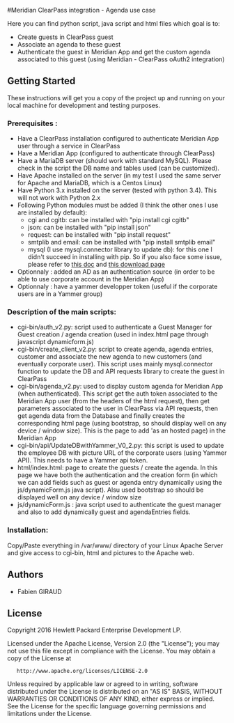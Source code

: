 #Meridian ClearPass integration - Agenda use case

Here you can find python script, java script and html files which goal is to:
* Create guests in ClearPass guest
* Associate an agenda to these guest
* Authenticate the guest in Meridian App and get the custom agenda associated to this guest (using Meridian - ClearPass oAuth2 integration)

## Getting Started

These instructions will get you a copy of the project up and running on your local machine for development and testing purposes.


### Prerequisites : 

* Have a ClearPass installation configured to authenticate Meridian App user through a service in ClearPass
* Have a Meridian App (configured to authenticate through ClearPass)
* Have a MariaDB server (should work with standard MySQL). Please check in the script the DB name and tables used (can be customized).
* Have Apache installed on the server (in my test I used the same server for Apache and MariaDB, which is a Centos Linux)
* Have Python 3.x installed on the server (tested with python 3.4). This will not work with Python 2.x
* Following Python modules must be added (I think the other ones I use are installed by default):
  * cgi and cgitb: can be installed with "pip install cgi cgitb"
  * json: can be installed with "pip install json"
  * request: can be installed with "pip install request"
  * smtplib and email: can be installed with "pip install smtplib email"
  * mysql (I use mysql.connector library to update db): for this one I didn't succeed in installing with pip. So if you also face some issue, please refer to [this doc](http://dev.mysql.com/doc/connector-python/en/) and [this download page](https://dev.mysql.com/downloads/connector/python/)
* Optionnaly : added an AD as an authentication source (in order to be able to use corporate account in the Meridian App)
* Optionnaly : have a yammer developper token (useful if the corporate users are in a Yammer group)

### Description of the main scripts:

* cgi-bin/auth_v2.py: script used to authenticate a Guest Manager for Guest creation / agenda creation (used in index.html page through javascript dynamicform.js)
* cgi-bin/create_client_v2.py: script to create agenda, agenda entries, customer and associate the new agenda to new customers (and eventually corporate user). This script uses mainly mysql.connector function to update the DB and API requests library to create the guest in ClearPass
* cgi-bin/agenda_v2.py: used to display custom agenda for Meridian App (when authenticated). This script get the auth token associated to the Meridian App user (from the headers of the html request), then get parameters associated to the user in ClearPass via API requests, then get agenda data from the Database and finally creates the corresponding html page (using bootstrap, so should display well on any device / window size). This is the page to add 'as an hosted page) in the Meridian App
* cgi-bin/api/UpdateDBwithYammer_V0_2.py: this script is used to update the employee DB with picture URL of the corporate users (using Yammer API). This needs to have a Yammer api token.
* html/index.html: page to create the guests / create the agenda. In this page we have both the authentication and the creation form (in which we can add fields such as guest or agenda entry dynamically using the js/dynamicForm.js java script). Alsu used bootstrap so should be displayed well on any device / window size
* js/dynamicForm.js : java script used to authenticate the guest manager and also to add dynamically guest and agendaEntries fields.
	
### Installation: 
Copy/Paste everything in /var/www/ directory of your Linux Apache Server and give access to cgi-bin, html and pictures to the Apache web.

## Authors

* Fabien GIRAUD

## License

 Copyright 2016 Hewlett Packard Enterprise Development LP.

   Licensed under the Apache License, Version 2.0 (the "License");
   you may not use this file except in compliance with the License.
   You may obtain a copy of the License at

       http://www.apache.org/licenses/LICENSE-2.0

   Unless required by applicable law or agreed to in writing, software
   distributed under the License is distributed on an "AS IS" BASIS,
   WITHOUT WARRANTIES OR CONDITIONS OF ANY KIND, either express or implied.
   See the License for the specific language governing permissions and
   limitations under the License.